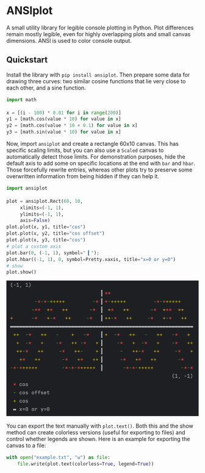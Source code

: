 # ANSIplot

A small utility library for legible console plotting
in Python. Plot differences remain mostly legible,
even for highly overlapping plots and small canvas
dimensions. ANSI is used to color console output.

## Quickstart

Install the library with `pip install ansiplot`.
Then prepare some data for drawing three curves:
two similar cosine functions that lie very close to 
each other, and a sine function.

```python
import math

x = [(i - 100) * 0.01 for i in range(200)]
y1 = [math.cos(value * 10) for value in x]
y2 = [math.cos(value * 10 + 0.1) for value in x]
y3 = [math.sin(value * 10) for value in x]
```

Now, import `ansiplot` and create a rectangle
60x10 canvas. This has specific scaling limits,
but you can also use a `Scaled` canvas to 
automatically detect those limits.
For demonstration purposes,
hide the default axis to add some on specific
locations at the end with `bar` and `hbar`. 
Those forcefully rewrite entries, whereas other
plots try to preserve some overwritten information
from being hidden if they can help it.

```python
import ansiplot

plot = ansiplot.Rect(60, 10, 
     xlimits=(-1, 1), 
     ylimits=(-1, 1), 
     axis=False)
plot.plot(x, y1, title="cos")
plot.plot(x, y2, title="cos offset")
plot.plot(x, y3, title="cos")
# plot a custom axis
plot.bar(0, (-1, 1), symbol="▕▎");
plot.hbar((-1, 1), 0, symbol=Pretty.xaxis, title="x=0 or y=0")
# show
plot.show()
```

![Example image](example/example.png)

You can export the text manually with `plot.text()`.
Both this and the show method can create
colorless versions (useful for exporting to
files) and control whether legends are shown.
Here is an example for exporting the canvas
to a file:

```python
with open("example.txt", "w") as file:
    file.write(plot.text(colorless=True, legend=True))
```